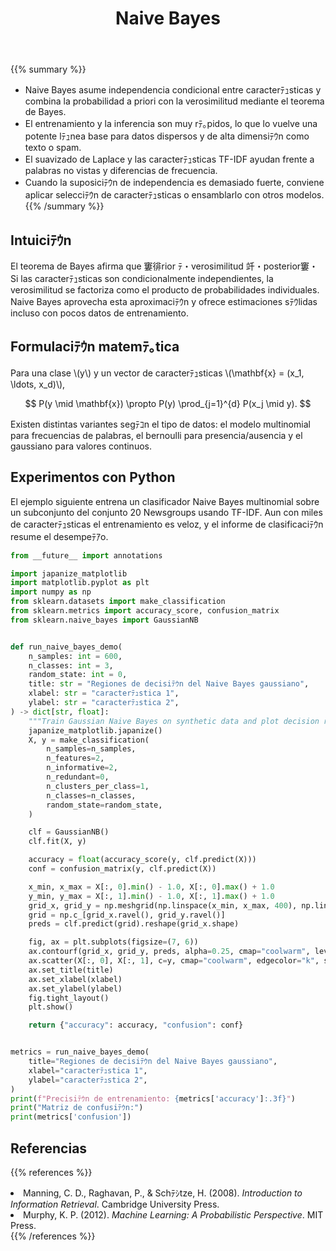 ﻿---
title: "Naive Bayes"
pre: "2.2.6 "
weight: 6
title_suffix: "Inferencia rﾃ｡pida con independencia condicional"
---

{{% summary %}}
- Naive Bayes asume independencia condicional entre caracterﾃｭsticas y combina la probabilidad a priori con la verosimilitud mediante el teorema de Bayes.
- El entrenamiento y la inferencia son muy rﾃ｡pidos, lo que lo vuelve una potente lﾃｭnea base para datos dispersos y de alta dimensiﾃｳn como texto o spam.
- El suavizado de Laplace y las caracterﾃｭsticas TF-IDF ayudan frente a palabras no vistas y diferencias de frecuencia.
- Cuando la suposiciﾃｳn de independencia es demasiado fuerte, conviene aplicar selecciﾃｳn de caracterﾃｭsticas o ensamblarlo con otros modelos.
{{% /summary %}}

## Intuiciﾃｳn
El teorema de Bayes afirma que 窶徘rior ﾃ・verosimilitud 竏・posterior窶・ Si las caracterﾃｭsticas son condicionalmente independientes, la verosimilitud se factoriza como el producto de probabilidades individuales. Naive Bayes aprovecha esta aproximaciﾃｳn y ofrece estimaciones sﾃｳlidas incluso con pocos datos de entrenamiento.

## Formulaciﾃｳn matemﾃ｡tica
Para una clase \\(y\\) y un vector de caracterﾃｭsticas \\(\mathbf{x} = (x_1, \ldots, x_d)\\),

$$
P(y \mid \mathbf{x}) \propto P(y) \prod_{j=1}^{d} P(x_j \mid y).
$$

Existen distintas variantes segﾃｺn el tipo de datos: el modelo multinomial para frecuencias de palabras, el bernoulli para presencia/ausencia y el gaussiano para valores continuos.

## Experimentos con Python
El ejemplo siguiente entrena un clasificador Naive Bayes multinomial sobre un subconjunto del conjunto 20 Newsgroups usando TF-IDF. Aun con miles de caracterﾃｭsticas el entrenamiento es veloz, y el informe de clasificaciﾃｳn resume el desempeﾃｱo.

```python
from __future__ import annotations

import japanize_matplotlib
import matplotlib.pyplot as plt
import numpy as np
from sklearn.datasets import make_classification
from sklearn.metrics import accuracy_score, confusion_matrix
from sklearn.naive_bayes import GaussianNB


def run_naive_bayes_demo(
    n_samples: int = 600,
    n_classes: int = 3,
    random_state: int = 0,
    title: str = "Regiones de decisiﾃｳn del Naive Bayes gaussiano",
    xlabel: str = "caracterﾃｭstica 1",
    ylabel: str = "caracterﾃｭstica 2",
) -> dict[str, float]:
    """Train Gaussian Naive Bayes on synthetic data and plot decision regions."""
    japanize_matplotlib.japanize()
    X, y = make_classification(
        n_samples=n_samples,
        n_features=2,
        n_informative=2,
        n_redundant=0,
        n_clusters_per_class=1,
        n_classes=n_classes,
        random_state=random_state,
    )

    clf = GaussianNB()
    clf.fit(X, y)

    accuracy = float(accuracy_score(y, clf.predict(X)))
    conf = confusion_matrix(y, clf.predict(X))

    x_min, x_max = X[:, 0].min() - 1.0, X[:, 0].max() + 1.0
    y_min, y_max = X[:, 1].min() - 1.0, X[:, 1].max() + 1.0
    grid_x, grid_y = np.meshgrid(np.linspace(x_min, x_max, 400), np.linspace(y_min, y_max, 400))
    grid = np.c_[grid_x.ravel(), grid_y.ravel()]
    preds = clf.predict(grid).reshape(grid_x.shape)

    fig, ax = plt.subplots(figsize=(7, 6))
    ax.contourf(grid_x, grid_y, preds, alpha=0.25, cmap="coolwarm", levels=np.arange(-0.5, n_classes + 0.5, 1))
    ax.scatter(X[:, 0], X[:, 1], c=y, cmap="coolwarm", edgecolor="k", s=25)
    ax.set_title(title)
    ax.set_xlabel(xlabel)
    ax.set_ylabel(ylabel)
    fig.tight_layout()
    plt.show()

    return {"accuracy": accuracy, "confusion": conf}


metrics = run_naive_bayes_demo(
    title="Regiones de decisiﾃｳn del Naive Bayes gaussiano",
    xlabel="caracterﾃｭstica 1",
    ylabel="caracterﾃｭstica 2",
)
print(f"Precisiﾃｳn de entrenamiento: {metrics['accuracy']:.3f}")
print("Matriz de confusiﾃｳn:")
print(metrics['confusion'])

```


## Referencias
{{% references %}}
<li>Manning, C. D., Raghavan, P., &amp; Schﾃｼtze, H. (2008). <i>Introduction to Information Retrieval</i>. Cambridge University Press.</li>
<li>Murphy, K. P. (2012). <i>Machine Learning: A Probabilistic Perspective</i>. MIT Press.</li>
{{% /references %}}

